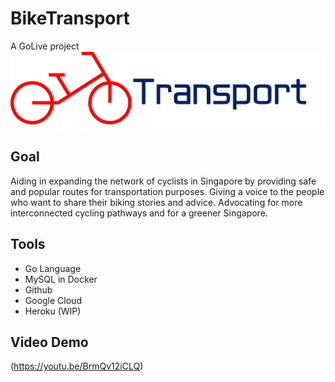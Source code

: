 # BikeTransport
A GoLive project
![Alt text](templates/assets/img/navLogo.png?raw=true "Title")

## Goal
Aiding in expanding the network of cyclists in Singapore by providing safe and popular routes for transportation purposes. Giving a voice to the people who want to share their biking stories and advice. Advocating for more interconnected cycling pathways and for a greener Singapore.

## Tools
- Go Language
- MySQL in Docker
- Github
- Google Cloud
- Heroku (WIP)

## Video Demo
(https://youtu.be/BrmQv12iCLQ)
